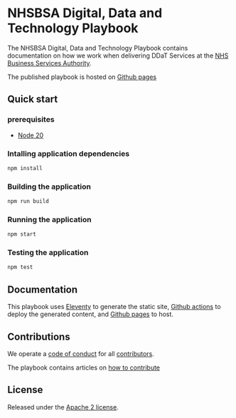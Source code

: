 # NHSBSA Digital, Data and Technology Playbook

The NHSBSA Digital, Data and Technology Playbook contains documentation on how we work when delivering DDaT Services at the [NHS Business Services Authority][nhsbsa_homepage].

The published playbook is hosted on [Github pages][nhsbsa_digital_playbook]

## Quick start

### prerequisites

* [Node 20][node_js]

### Intalling application dependencies

```bash
npm install
```

### Building the application

```bash
npm run build
```

### Running the application

```bash
npm start
```

### Testing the application

```bash
npm test
```

## Documentation

This playbook uses [Eleventy][eleventy] to generate the static site, [Github actions][gh_actions] to deploy
the generated content, and [Github pages][gh_pages] to host.

## Contributions

We operate a [code of conduct](CODE_OF_CONDUCT.md) for all [contributors](CONTRIBUTING.md).

The playbook contains articles on [how to contribute][nhsbsa_digital_playbook_contribute]

## License

Released under the [Apache 2 license](LICENCE.txt).

[nhsbsa_homepage]: <https://www.nhsbsa.nhs.uk/>
[nhsbsa_digital_playbook]: <https://nhsbsa.github.io/nhsbsa-digital-playbook/>
[nhsbsa_digital_playbook_contribute]: <https://nhsbsa.github.io/nhsbsa-digital-playbook/>
[node_js]: <https://nodejs.org/en/>
[eleventy]: <https://www.11ty.dev/docs/>
[gh_actions]: <https://docs.github.com/en/actions>
[gh_pages]: <https://pages.github.com/>